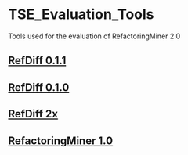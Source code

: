 # TSE_Evaluation_Tools
Tools used for the evaluation of RefactoringMiner 2.0

## [RefDiff 0.1.1](https://github.com/aserg-ufmg/RefDiff/releases/tag/0.1.1)

## [RefDiff 0.1.0](https://github.com/aserg-ufmg/RefDiff/releases/tag/0.1.0)

## [RefDiff 2x](https://github.com/aserg-ufmg/RefDiff)

## [RefactoringMiner 1.0](https://github.com/tsantalis/RefactoringMiner/releases/tag/1.0.0)

